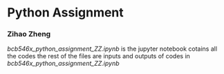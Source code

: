 # Python Assignment

### Zihao Zheng

*bcb546x_python_assignment_ZZ.ipynb* is the jupyter notebook cotains all the codes
the rest of the files are inputs and outputs of codes in *bcb546x_python_assignment_ZZ.ipynb*
